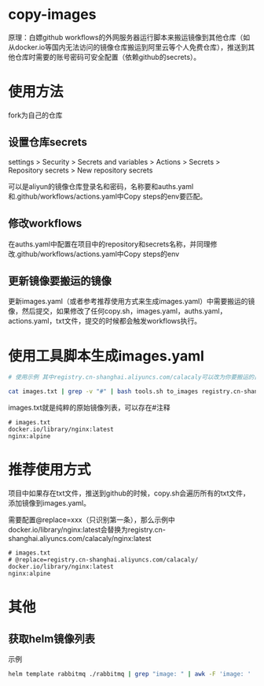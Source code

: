 # copy-images

原理：白嫖github workflows的外网服务器运行脚本来搬运镜像到其他仓库（如从docker.io等国内无法访问的镜像仓库搬运到阿里云等个人免费仓库），推送到其他仓库时需要的账号密码可安全配置（依赖github的secrets）。

# 使用方法

fork为自己的仓库

## 设置仓库secrets

settings > Security > Secrets and variables > Actions > Secrets > Repository secrets > New repository secrets

可以是aliyun的镜像仓库登录名和密码，名称要和auths.yaml和.github/workflows/actions.yaml中Copy steps的env要匹配。

## 修改workflows

在auths.yaml中配置在项目中的repository和secrets名称，并同理修改.github/workflows/actions.yaml中Copy steps的env

## 更新镜像要搬运的镜像

更新images.yaml（或者参考推荐使用方式来生成images.yaml）中需要搬运的镜像，然后提交，如果修改了任何copy.sh，images.yaml，auths.yaml，actions.yaml，txt文件，提交的时候都会触发workflows执行。

# 使用工具脚本生成images.yaml

```bash
# 使用示例 其中registry.cn-shanghai.aliyuncs.com/calacaly可以改为你要搬运的目标仓库地址

cat images.txt | grep -v "#" | bash tools.sh to_images registry.cn-shanghai.aliyuncs.com/calacaly/ --suffix
```

images.txt就是纯粹的原始镜像列表，可以存在#注释

```textile
# images.txt
docker.io/library/nginx:latest
nginx:alpine
```

# 推荐使用方式

项目中如果存在txt文件，推送到github的时候，copy.sh会遍历所有的txt文件，添加镜像到images.yaml。

需要配置@replace=xxx（只识别第一条），那么示例中docker.io/library/nginx:latest会替换为registry.cn-shanghai.aliyuncs.com/calacaly/nginx:latest

```textile
# images.txt
# @replace=registry.cn-shanghai.aliyuncs.com/calacaly/
docker.io/library/nginx:latest
nginx:alpine
```
# 其他
## 获取helm镜像列表
示例
```bash
helm template rabbitmq ./rabbitmq | grep "image: " | awk -F 'image: ' '{print $2}' | awk '!seen[$0]++'
```
